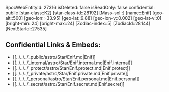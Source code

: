 ﻿---
location: [9.88,33.95,500]
type: Star
tags:
- astro/Star

---
SpocWebEntityId: 27316
isDeleted: false
isReadOnly: false
confidential: public
[star-class::K2]
[star-class-id::28192]
[Mass-sol::]
[name::Enif]
[geo-alt::500]
[geo-lon::-33.95]
[geo-lat::9.88]
[geo-lon-v::0.002]
[geo-lat-v::0]
[bright-min::24]
[bright-max::24]
[Zodiac-index::5]
[ZodiacId::28144]
[NextStarId::27535]



## Confidential Links & Embeds: 
- [[../../../_public/astro/Star/Enif.md|Enif]] 
- [[../../../_internal/astro/Star/Enif.internal.md|Enif.internal]] 
- [[../../../_protect/astro/Star/Enif.protect.md|Enif.protect]] 
- [[../../../_private/astro/Star/Enif.private.md|Enif.private]] 
- [[../../../_personal/astro/Star/Enif.personal.md|Enif.personal]] 
- [[../../../_secret/astro/Star/Enif.secret.md|Enif.secret]]

